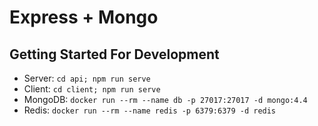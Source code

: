 # Express + Mongo



## Getting Started For Development

- Server: `cd api; npm run serve`
- Client: `cd client; npm run serve`
- MongoDB: `docker run --rm --name db -p 27017:27017 -d mongo:4.4`
- Redis: `docker run --rm --name redis -p 6379:6379 -d redis`
